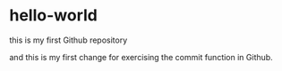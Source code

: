 # hello-world
this is my first Github repository

and this is my first change for exercising the commit function in Github.
